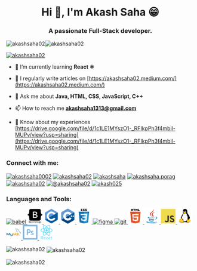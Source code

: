 <h1 align="center">Hi 👋, I'm Akash Saha 😁</h1>
<h3 align="center">A passionate Full-Stack developer.</h3>
<img alt="akashsaha02" align="right" width="400" src="https://miro.medium.com/max/1360/0*7Q3yvSIv_t0ioJ-Z.gif" />


<p align="left"> <img src="https://komarev.com/ghpvc/?username=akashsaha02&label=Profile%20views&color=0e75b6&style=flat" alt="akashsaha02" /> </p>

<p align="left"> <a href="https://github.com/ryo-ma/github-profile-trophy"><img src="https://github-profile-trophy.vercel.app/?username=akashsaha02" alt="akashsaha02" /></a> </p>

- 🌱 I’m currently learning **React ⚛️**

- 📝 I regularly write articles on [https://akashsaha02.medium.com/](https://akashsaha02.medium.com/)

- 💬 Ask me about **Java, HTML, CSS, JavaScript, C++**

- 📫 How to reach me **akashsaha1313@gmail.com**

- 📄 Know about my experiences [https://drive.google.com/file/d/1c1LE1MYszO1-_RFIkpPh3f4mbil-MUPv/view?usp=sharing](https://drive.google.com/file/d/1c1LE1MYszO1-_RFIkpPh3f4mbil-MUPv/view?usp=sharing)

<h3 align="left">Connect with me:</h3>
<p align="left">
<a href="https://twitter.com/akashsaha0002" target="blank"><img align="center" src="https://raw.githubusercontent.com/rahuldkjain/github-profile-readme-generator/master/src/images/icons/Social/twitter.svg" alt="akashsaha0002" height="30" width="40" /></a>
<a href="https://linkedin.com/in/akashsaha02" target="blank"><img align="center" src="https://raw.githubusercontent.com/rahuldkjain/github-profile-readme-generator/master/src/images/icons/Social/linked-in-alt.svg" alt="akashsaha02" height="30" width="40" /></a>
<a href="https://codesandbox.com/akashsaha" target="blank"><img align="center" src="https://raw.githubusercontent.com/rahuldkjain/github-profile-readme-generator/master/src/images/icons/Social/codesandbox.svg" alt="akashsaha" height="30" width="40" /></a>
<a href="https://fb.com/akashsaha.porag" target="blank"><img align="center" src="https://raw.githubusercontent.com/rahuldkjain/github-profile-readme-generator/master/src/images/icons/Social/facebook.svg" alt="akashsaha.porag" height="30" width="40" /></a>
<a href="https://instagram.com/akashsaha02" target="blank"><img align="center" src="https://raw.githubusercontent.com/rahuldkjain/github-profile-readme-generator/master/src/images/icons/Social/instagram.svg" alt="akashsaha02" height="30" width="40" /></a>
<a href="https://medium.com/@akashsaha02" target="blank"><img align="center" src="https://raw.githubusercontent.com/rahuldkjain/github-profile-readme-generator/master/src/images/icons/Social/medium.svg" alt="@akashsaha02" height="30" width="40" /></a>
<a href="https://codeforces.com/profile/akash025" target="blank"><img align="center" src="https://raw.githubusercontent.com/rahuldkjain/github-profile-readme-generator/master/src/images/icons/Social/codeforces.svg" alt="akash025" height="30" width="40" /></a>
</p>

<h3 align="left">Languages and Tools:</h3>
<p align="left"> <a href="https://babeljs.io/" target="_blank" rel="noreferrer"> <img src="https://www.vectorlogo.zone/logos/babeljs/babeljs-icon.svg" alt="babel" width="40" height="40"/> </a> <a href="https://getbootstrap.com" target="_blank" rel="noreferrer"> <img src="https://raw.githubusercontent.com/devicons/devicon/master/icons/bootstrap/bootstrap-plain-wordmark.svg" alt="bootstrap" width="40" height="40"/> </a> <a href="https://www.cprogramming.com/" target="_blank" rel="noreferrer"> <img src="https://raw.githubusercontent.com/devicons/devicon/master/icons/c/c-original.svg" alt="c" width="40" height="40"/> </a> <a href="https://www.w3schools.com/cpp/" target="_blank" rel="noreferrer"> <img src="https://raw.githubusercontent.com/devicons/devicon/master/icons/cplusplus/cplusplus-original.svg" alt="cplusplus" width="40" height="40"/> </a> <a href="https://www.w3schools.com/css/" target="_blank" rel="noreferrer"> <img src="https://raw.githubusercontent.com/devicons/devicon/master/icons/css3/css3-original-wordmark.svg" alt="css3" width="40" height="40"/> </a> <a href="https://www.figma.com/" target="_blank" rel="noreferrer"> <img src="https://www.vectorlogo.zone/logos/figma/figma-icon.svg" alt="figma" width="40" height="40"/> </a> <a href="https://git-scm.com/" target="_blank" rel="noreferrer"> <img src="https://www.vectorlogo.zone/logos/git-scm/git-scm-icon.svg" alt="git" width="40" height="40"/> </a> <a href="https://www.w3.org/html/" target="_blank" rel="noreferrer"> <img src="https://raw.githubusercontent.com/devicons/devicon/master/icons/html5/html5-original-wordmark.svg" alt="html5" width="40" height="40"/> </a> <a href="https://www.java.com" target="_blank" rel="noreferrer"> <img src="https://raw.githubusercontent.com/devicons/devicon/master/icons/java/java-original.svg" alt="java" width="40" height="40"/> </a> <a href="https://developer.mozilla.org/en-US/docs/Web/JavaScript" target="_blank" rel="noreferrer"> <img src="https://raw.githubusercontent.com/devicons/devicon/master/icons/javascript/javascript-original.svg" alt="javascript" width="40" height="40"/> </a> <a href="https://www.linux.org/" target="_blank" rel="noreferrer"> <img src="https://raw.githubusercontent.com/devicons/devicon/master/icons/linux/linux-original.svg" alt="linux" width="40" height="40"/> </a> <a href="https://www.mysql.com/" target="_blank" rel="noreferrer"> <img src="https://raw.githubusercontent.com/devicons/devicon/master/icons/mysql/mysql-original-wordmark.svg" alt="mysql" width="40" height="40"/> </a> <a href="https://www.photoshop.com/en" target="_blank" rel="noreferrer"> <img src="https://raw.githubusercontent.com/devicons/devicon/master/icons/photoshop/photoshop-line.svg" alt="photoshop" width="40" height="40"/> </a> <a href="https://reactjs.org/" target="_blank" rel="noreferrer"> <img src="https://raw.githubusercontent.com/devicons/devicon/master/icons/react/react-original-wordmark.svg" alt="react" width="40" height="40"/> </a> </p>

<p><img align="left" src="https://github-readme-stats.vercel.app/api/top-langs?username=akashsaha02&show_icons=true&locale=en&layout=compact" alt="akashsaha02" /></p>

<p>&nbsp;<img align="center" src="https://github-readme-stats.vercel.app/api?username=akashsaha02&show_icons=true&locale=en" alt="akashsaha02" /></p>

<p><img align="center" src="https://github-readme-streak-stats.herokuapp.com/?user=akashsaha02&" alt="akashsaha02" /></p>
